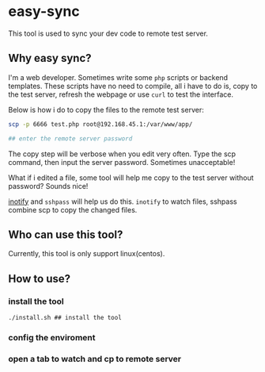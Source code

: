 # easy-sync

This tool is used to sync your dev code to remote test server.

## Why easy sync?

I'm a web developer. Sometimes write some `php` scripts or backend templates.
These scripts have no need to compile, all i have to do is, copy to the test 
server, refresh the webpage or use `curl` to test the interface.
 
Below is how i do to copy the files to the remote test server: 

``` bash
scp -p 6666 test.php root@192.168.45.1:/var/www/app/ 

## enter the remote server password
```
The copy step will be verbose when you edit very often. Type the scp command, 
then input the server password. Sometimes unacceptable!

What if i edited a file, some tool will help me copy to the test server without
password? Sounds nice!

[inotify](https://github.com/rvoicilas/inotify-tools/wiki) and `sshpass` will 
help us do this. `inotify` to watch files, sshpass combine scp to copy the 
changed files.

## Who can use this tool?

Currently, this tool is only support linux(centos).

## How to use?

### install the tool

```
./install.sh ## install the tool
```

### config the enviroment

### open a tab to watch and cp to remote server

